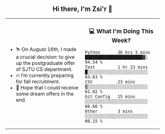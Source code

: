 <h2 align="center"> Hi there, I'm Zsi'r 👋 </h2>

<table>
    <tr>
        <td valign="center" width="50%">
            <ul>
                <li> ⛷️ On August 16th, I made a crucial decision: to give up the postgraduate offer of SJTU CS department.</li>
                <li> 🔥 I’m currently preparing for fall recruitment.</li>
                <li> 🙏 Hope that I could receive some dream offers in the end.</li>
            </ul>
        </td>
       <td valign="top" width="50%">

<h3 align="center"> 💻 What I'm Doing This Week? </h3>

<!--START_SECTION:waka-->

```text
Python       36 hrs 5 mins   ███████████████████████▓░   94.54 %
Text         1 hr 23 mins    █░░░░░░░░░░░░░░░░░░░░░░░░   03.63 %
CSV          23 mins         ▒░░░░░░░░░░░░░░░░░░░░░░░░   01.02 %
Git Config   15 mins         ░░░░░░░░░░░░░░░░░░░░░░░░░   00.66 %
Other        3 mins          ░░░░░░░░░░░░░░░░░░░░░░░░░   00.15 %
```

<!--END_SECTION:waka-->
</td></tr>
</table>
